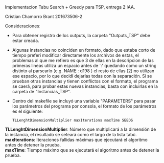 Implementacion Tabu Search + Greedy para TSP, entrega 2 IAA.

Cristian Chamorro Brant 201673506-2

Consideraciones:

- Para obtener registro de los outputs, la carpeta "Outputs_TSP" debe estar creada.

- Algunas instancias no coinciden en formato, dado que estaba corto de tiempo preferí modificar directamente los archivos de estas, el problemas al que me refiero es que 3 de ellas en la descripcion de las primeras lineas utiliza un espacio antes de ':' quedando como un string distinto al parsearlo (e.g. NAME : d198 ) el resto de ellas (2) no utilizan ese espacio, por lo que decidí dejarlas todas con la separación. Si se prueban otras instancias y tienen conflictos con el formato, el programa se caerá, para probar estas nuevas instancias, basta con incluirlas en la carpeta de "Instancias_TSP".

- Dentro del makefile se incluyó una variable "PARAMETERS" para pasar los parámetros del programa por consola, el formato de los parámetros es el siguiente: 

      TLLenghtDimensionMultiplier maxIterations maxTime SEEDS

**TLLenghtDimensionMultiplier**: Número que multiplicará a la dimensión de la instancia, el resultado se seteará como el largo de la lista tabú.  
**maxIterations**: Iteraciones fallidas máximas que ejecutará el algoritmo antes de detener la prueba.  
**maxTime**: Tiempo máximo que se ejecutará el algoritmo antes de detener la prueba.  
